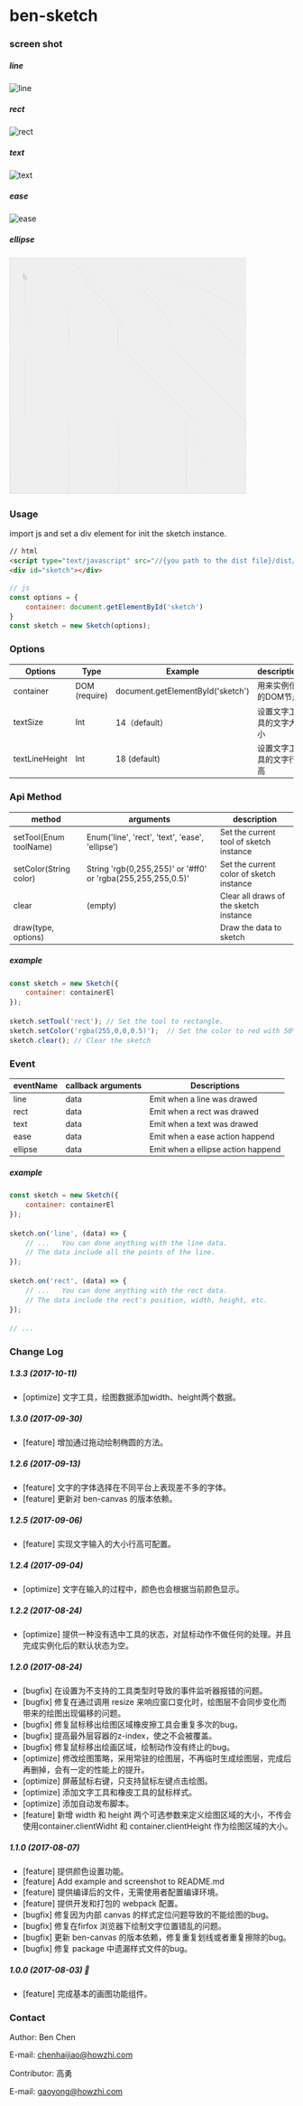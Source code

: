 # ben-sketch

### screen shot

##### line

![line](./screenshot/line.gif)

##### rect

![rect](./screenshot/rect.gif)

##### text

![text](./screenshot/text.gif)

##### ease

![ease](./screenshot/ease.gif)

##### ellipse

![ease](./screenshot/ellipse.gif)

### Usage

import js and set a div element for init the sketch instance.

```html
// html
<script type="text/javascript" src="//{you path to the dist file}/dist/sketch.js"></script>
<div id="sketch"></div>
```

```js
// js
const options = {
    container: document.getElementById('sketch')
}
const sketch = new Sketch(options);
```

### Options

| Options | Type | Example | description |
| ------ | --------- | ----------- | --------- |
| container | DOM (require) | document.getElementById('sketch') | 用来实例化的DOM节点 |
| textSize | Int | 14（default） | 设置文字工具的文字大小 |
| textLineHeight | Int | 18 (default) | 设置文字工具的文字行高 |

### Api Method

| method | arguments | description |
| ------ | --------- | ----------- |
| setTool(Enum toolName) | Enum('line', 'rect', 'text', 'ease', 'ellipse') | Set the current tool of sketch instance |
| setColor(String color) | String 'rgb(0,255,255)' or '#ff0' or 'rgba(255,255,255,0.5)' | Set the current color of sketch instance |
| clear | (empty) | Clear all draws of the sketch instance |
| draw(type, options) | | Draw the data to sketch |

##### example

```js
const sketch = new Sketch({
    container: containerEl
});

sketch.setTool('rect'); // Set the tool to rectangle.
sketch.setColor('rgba(255,0,0,0.5)');  // Set the color to red with 50% opacity.
sketch.clear(); // Clear the sketch
```

### Event

| eventName | callback arguments | Descriptions |
| --------- | ------------------ | ------------ |
| line | data | Emit when a line was drawed |
| rect | data | Emit when a rect was drawed |
| text | data | Emit when a text was drawed |
| ease | data | Emit when a ease action happend |
| ellipse | data | Emit when a ellipse action happend |

##### example

```js
const sketch = new Sketch({
    container: containerEl
});

sketch.on('line', (data) => {
    // ...   You can done anything with the line data. 
    // The data include all the points of the line.
});

sketch.on('rect', (data) => {
    // ...   You can done anything with the rect data. 
    // The data include the rect's position, width, height, etc.
});

// ...
```

### Change Log

##### 1.3.3 (2017-10-11)
* [optimize] 文字工具，绘图数据添加width、height两个数据。

##### 1.3.0 (2017-09-30)
* [feature] 增加通过拖动绘制椭圆的方法。

##### 1.2.6 (2017-09-13)
* [feature] 文字的字体选择在不同平台上表现差不多的字体。
* [feature] 更新对 ben-canvas 的版本依赖。

##### 1.2.5 (2017-09-06)
* [feature] 实现文字输入的大小行高可配置。

##### 1.2.4 (2017-09-04)
* [optimize] 文字在输入的过程中，颜色也会根据当前颜色显示。

##### 1.2.2 (2017-08-24)
* [optimize] 提供一种没有选中工具的状态，对鼠标动作不做任何的处理。并且完成实例化后的默认状态为空。

##### 1.2.0 (2017-08-24)
* [bugfix] 在设置为不支持的工具类型时导致的事件监听器报错的问题。
* [bugfix] 修复在通过调用 resize 来响应窗口变化时，绘图层不会同步变化而带来的绘图出现偏移的问题。
* [bugfix] 修复鼠标移出绘图区域橡皮擦工具会重复多次的bug。
* [bugfix] 提高最外层容器的z-index，使之不会被覆盖。
* [bugfix] 修复鼠标移出绘画区域，绘制动作没有终止的bug。
* [optimize] 修改绘图策略，采用常驻的绘图层，不再临时生成绘图层，完成后再删掉，会有一定的性能上的提升。
* [optimize] 屏蔽鼠标右键，只支持鼠标左键点击绘图。
* [optimize] 添加文字工具和橡皮工具的鼠标样式。
* [optimize] 添加自动发布脚本。
* [feature] 新增 width 和 height 两个可选参数来定义绘图区域的大小，不传会使用container.clientWidht 和 container.clientHeight 作为绘图区域的大小。

##### 1.1.0 (2017-08-07)
* [feature] 提供颜色设置功能。
* [feature] Add example and screenshot to README.md
* [feature] 提供编译后的文件，无需使用者配置编译环境。
* [feature] 提供开发和打包的 webpack 配置。
* [bugfix] 修复因为内部 canvas 的样式定位问题导致的不能绘图的bug。
* [bugfix] 修复在firfox 浏览器下绘制文字位置错乱的问题。
* [bugfix] 更新 ben-canvas 的版本依赖，修复重复划线或者重复擦除的bug。
* [bugfix] 修复 package 中遗漏样式文件的bug。

##### 1.0.0 (2017-08-03) 👏
* [feature] 完成基本的画图功能组件。

### Contact

Author: Ben Chen

E-mail: chenhaijiao@howzhi.com

Contributor: 高勇

E-mail: gaoyong@howzhi.com
